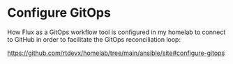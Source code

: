 # Configure GitOps

How Flux as a GitOps workflow tool is configured in my homelab to connect to GitHub in order to facilitate the GitOps reconciliation loop:

https://github.com/rtdevx/homelab/tree/main/ansible/site#configure-gitops